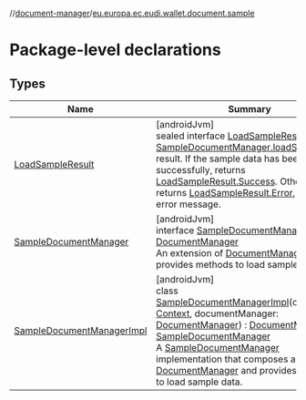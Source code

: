//[document-manager](../../index.md)/[eu.europa.ec.eudi.wallet.document.sample](index.md)

# Package-level declarations

## Types

| Name                                                                | Summary                                                                                                                                                                                                                                                                                                                                                                                                                                                                                                                                                                                                                                                                      |
|---------------------------------------------------------------------|------------------------------------------------------------------------------------------------------------------------------------------------------------------------------------------------------------------------------------------------------------------------------------------------------------------------------------------------------------------------------------------------------------------------------------------------------------------------------------------------------------------------------------------------------------------------------------------------------------------------------------------------------------------------------|
| [LoadSampleResult](-load-sample-result/index.md)                    | [androidJvm]<br>sealed interface [LoadSampleResult](-load-sample-result/index.md)<br>[SampleDocumentManager.loadSampleData](-sample-document-manager/load-sample-data.md) result. If the sample data has been loaded successfully, returns [LoadSampleResult.Success](-load-sample-result/-success/index.md). Otherwise, returns [LoadSampleResult.Error](-load-sample-result/-error/index.md), with the error message.                                                                                                                                                                                                                                                      |
| [SampleDocumentManager](-sample-document-manager/index.md)          | [androidJvm]<br>interface [SampleDocumentManager](-sample-document-manager/index.md) : [DocumentManager](../eu.europa.ec.eudi.wallet.document/-document-manager/index.md)<br>An extension of [DocumentManager](../eu.europa.ec.eudi.wallet.document/-document-manager/index.md) that provides methods to load sample data.                                                                                                                                                                                                                                                                                                                                                   |
| [SampleDocumentManagerImpl](-sample-document-manager-impl/index.md) | [androidJvm]<br>class [SampleDocumentManagerImpl](-sample-document-manager-impl/index.md)(context: [Context](https://developer.android.com/reference/kotlin/android/content/Context.html), documentManager: [DocumentManager](../eu.europa.ec.eudi.wallet.document/-document-manager/index.md)) : [DocumentManager](../eu.europa.ec.eudi.wallet.document/-document-manager/index.md), [SampleDocumentManager](-sample-document-manager/index.md)<br>A [SampleDocumentManager](-sample-document-manager/index.md) implementation that composes a [DocumentManager](../eu.europa.ec.eudi.wallet.document/-document-manager/index.md) and provides methods to load sample data. |
